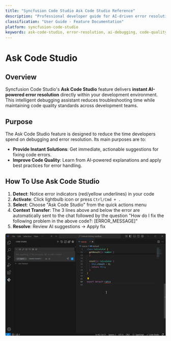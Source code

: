 ```yaml
---
title: "Syncfusion Code Studio Ask Code Studio Reference"
description: "Professional developer guide for AI-driven error resolution and debugging assistance in real-time development workflows"
classification: "User Guide - Feature Documentation"
platform: syncfusion-code-studio
keywords: ask-code-studio, error-resolution, ai-debugging, code-quality, developer-productivity, real-time-assistance
---
```


# Ask Code Studio
## Overview

Syncfusion Code Studio's **Ask Code Studio** feature delivers **instant AI-powered error resolution** directly within your development environment. This intelligent debugging assistant reduces troubleshooting time while maintaining code quality standards across development teams.

## Purpose

The Ask Code Studio feature is designed to reduce the time developers spend on debugging and error resolution. Its main purposes are to:

- **Provide Instant Solutions**: Get immediate, actionable suggestions for fixing code errors.
- **Improve Code Quality**: Learn from AI-powered explanations and apply best practices for error handling.


## How To Use Ask Code Studio
1. **Detect**: Notice error indicators (red/yellow underlines) in your code
2. **Activate**: Click lightbulb icon or press `Ctrl/Cmd + .`
3. **Select**: Choose "Ask Code Studio" from the quick actions menu
4. **Context Transfer**: The 3 lines above and below the error are automatically sent to the chat followed by the question "How do I fix the following problem in the above code?: [ERROR_MESSAGE]"
5. **Resolve**: Review AI suggestions → Apply fix

<img src="./feature-images/Gif/askcodeStudio.gif" alt="AskCodeStudio" >


